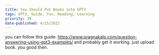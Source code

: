 ```yaml
---
title: You Should Put Books into GPT3
tags: GPT3, Guide, Fun, Reading, Learning
priority: 39
date-published: 4/15/2022
---
```


you can follow this guide: https://www.pragnakalp.com/question-answering-using-gpt3-examples/
and probably get it working. just upload book. you good then.